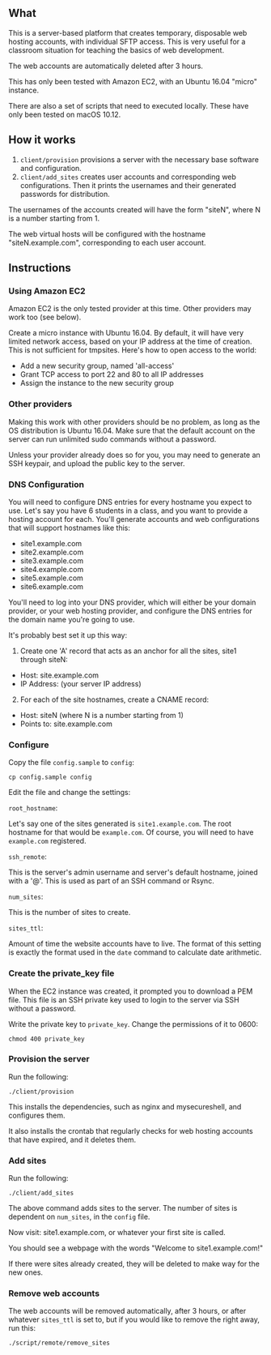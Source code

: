 ## What

This is a server-based platform that creates temporary, disposable web hosting accounts, with individual SFTP access.
This is very useful for a classroom situation for teaching the basics of web development.

The web accounts are automatically deleted after 3 hours.

This has only been tested with Amazon EC2, with an Ubuntu 16.04 "micro" instance.

There are also a set of scripts that need to executed locally. These have only been tested on macOS 10.12.

## How it works

1. `client/provision` provisions a server with the necessary base software and configuration.
2. `client/add_sites` creates user accounts and corresponding web configurations.
  Then it prints the usernames and their generated passwords for distribution.

The usernames of the accounts created will have the form "siteN", where N is a number
starting from 1.

The web virtual hosts will be configured with the hostname "siteN.example.com",
corresponding to each user account.

## Instructions

### Using Amazon EC2

Amazon EC2 is the only tested provider at this time. Other providers may work too (see below).

Create a micro instance with Ubuntu 16.04. By default, it will have very limited network access,
based on your IP address at the time of creation. This is not sufficient for tmpsites. Here's how to open access to the world:

* Add a new security group, named 'all-access'
* Grant TCP access to port 22 and 80 to all IP addresses
* Assign the instance to the new security group

### Other providers

Making this work with other providers should be no problem, as long as the
OS distribution is Ubuntu 16.04. Make sure that the default account on the server can run unlimited sudo commands without a password.

Unless your provider already does so for you, you may need to generate an
SSH keypair, and upload the public key to the server.

### DNS Configuration

You will need to configure DNS entries for every hostname you expect to use.
Let's say you have 6 students in a class, and you want to provide a hosting
account for each. You'll generate accounts and web configurations that will
support hostnames like this:

* site1.example.com
* site2.example.com
* site3.example.com
* site4.example.com
* site5.example.com
* site6.example.com

You'll need to log into your DNS provider, which will either be your domain provider,
or your web hosting provider, and configure the DNS entries for the domain name
you're going to use.

It's probably best set it up this way:

1. Create one 'A' record that acts as an anchor for all the sites, site1 through siteN:
  * Host: site.example.com
  * IP Address: (your server IP address)
2. For each of the site hostnames, create a CNAME record:
  * Host: siteN (where N is a number starting from 1)
  * Points to: site.example.com

### Configure

Copy the file `config.sample` to `config`:

```shell
cp config.sample config
```

Edit the file and change the settings:

`root_hostname`:

Let's say one of the sites generated is `site1.example.com`. The root hostname
for that would be `example.com`. Of course, you will need to have `example.com`
registered.

`ssh_remote`:

This is the server's admin username and server's default hostname,
joined with a '@'. This is used as part of an SSH command or Rsync.

`num_sites`:

This is the number of sites to create.

`sites_ttl`:

Amount of time the website accounts have to live. The format of this setting
is exactly the format used in the `date` command to calculate date arithmetic.

### Create the private_key file

When the EC2 instance was created, it prompted you to download a PEM file.
This file is an SSH private key used to login to the server via SSH without
a password.

Write the private key to `private_key`. Change the permissions of it to 0600:

```shell
chmod 400 private_key
```

### Provision the server

Run the following:

```shell
./client/provision
```

This installs the dependencies, such as nginx and mysecureshell,
and configures them.

It also installs the crontab that regularly checks for web hosting
accounts that have expired, and it deletes them.

### Add sites

Run the following:

```shell
./client/add_sites
```

The above command adds sites to the server. The number of sites is
dependent on `num_sites`, in the `config` file.

Now visit: site1.example.com, or whatever your first site is called.

You should see a webpage with the words "Welcome to site1.example.com!"

If there were sites already created, they will be deleted to make
way for the new ones.

### Remove web accounts

The web accounts will be removed automatically, after 3 hours, or after whatever `sites_ttl` is set to, but if you
would like to remove the right away, run this:

```shell
./script/remote/remove_sites
```
